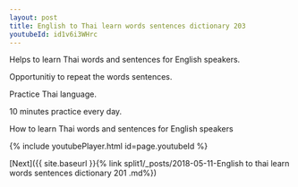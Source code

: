 ```yaml
---
layout: post
title: English to Thai learn words sentences dictionary 203 
youtubeId: id1v6i3WHrc
---
```

 
 
Helps to learn Thai words and sentences for English speakers.

Opportunitiy to repeat the words sentences. 

Practice Thai language. 
 
10 minutes practice every day. 
 
How to learn Thai words and sentences for English speakers 
 
{% include youtubePlayer.html id=page.youtubeId %}
 
 
[Next]({{ site.baseurl }}{% link  split1/_posts/2018-05-11-English to thai learn words sentences dictionary 201 .md%})
 
